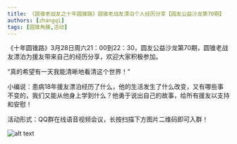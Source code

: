 ```yaml
---
title: 《圆锥老战友之十年圆锥路》圆锥老战友漂泊个人经历分享【圆友公益沙龙第70期】
authors: [zhangqi]
tags: [圆锥角膜,活动]
---
```


《十年圆锥路》3月28日周六21：00到22：30，圆友公益沙龙第70期，圆锥老战友漂泊为援友带来自己的经历分享，欢迎大家积极参加。

“真的希望有一天我能清晰地看清这个世界！”

小编说：患病18年援友漂泊经历了什么，他的生活发生了什么改变，又有哪些事不变的，我们又能从他身上学到什么？他勇于说出自己的故事，给所有援友以支持和安慰！

活动形式：QQ群在线语音视频会议，长按扫描下方图片二维码即可入群！

![alt text](/events/assets/2020-03-24-《圆锥老战友之十年圆锥路》圆锥老战友漂泊个人经历分享【圆友公益沙龙第70期】.png)
